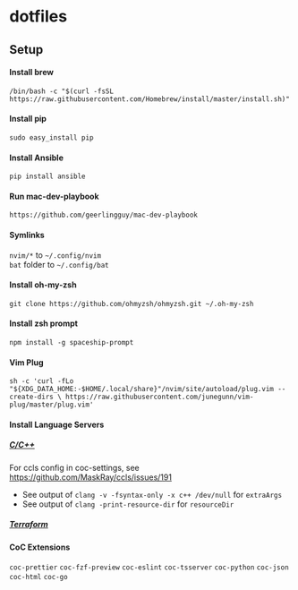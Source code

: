 # dotfiles

## Setup

#### Install brew

`/bin/bash -c "$(curl -fsSL https://raw.githubusercontent.com/Homebrew/install/master/install.sh)"`

#### Install pip

`sudo easy_install pip`

#### Install Ansible

`pip install ansible`

#### Run mac-dev-playbook

`https://github.com/geerlingguy/mac-dev-playbook`

#### Symlinks

`nvim/*` to `~/.config/nvim`\
`bat` folder to `~/.config/bat`

#### Install oh-my-zsh

`git clone https://github.com/ohmyzsh/ohmyzsh.git ~/.oh-my-zsh`

#### Install zsh prompt

`npm install -g spaceship-prompt`

#### Vim Plug

`sh -c 'curl -fLo "${XDG_DATA_HOME:-$HOME/.local/share}"/nvim/site/autoload/plug.vim --create-dirs \ https://raw.githubusercontent.com/junegunn/vim-plug/master/plug.vim'`

#### Install Language Servers

##### [C/C++](https://github.com/MaskRay/ccls/wiki/Build)

For ccls config in coc-settings, see https://github.com/MaskRay/ccls/issues/191

- See output of `clang -v -fsyntax-only -x c++ /dev/null` for `extraArgs`
- See output of `clang -print-resource-dir` for `resourceDir`

##### [Terraform](https://github.com/juliosueiras/terraform-lsp)

#### CoC Extensions

`coc-prettier` `coc-fzf-preview` `coc-eslint` `coc-tsserver` `coc-python` `coc-json` `coc-html` `coc-go`
